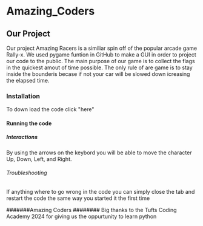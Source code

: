 # Amazing_Coders

## Our Project
Our project Amazing Racers is a similiar spin off of the popular arcade game Rally-x. We used pygame funtion in GitHub to make a GUI in order to project our code to the public. The main purpose of our game is to collect the flags in the quickest amout of time possible. The only rule of are game is to stay inside the bounderis becase if not your car will be slowed down icreasing the elapsed time.

### Installation 
To down load the code click "here" 

#### Running the code


##### Interactions
By using the arrows on the keybord you will be able to move the character Up, Down, Left, and Right.

###### Troubleshooting
If anything where to go wrong in the code you can simply close the tab and restart the code the same way you started it the first time 

#######Amazing Coders
######## Big thanks to the Tufts Coding Academy 2024 for giving us the oppurtunity to learn python


